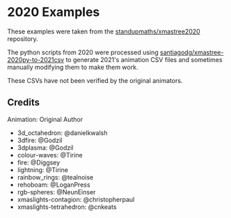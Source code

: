 # 2020 Examples

These examples were taken from the [standupmaths/xmastree2020](https://github.com/standupmaths/xmastree2020) repository.

The python scripts from 2020 were processed using [santiagodg/xmastree-2020py-to-2021csv](https://github.com/santiagodg/xmastree-2020py-to-2021csv) to generate 2021's animation CSV files and sometimes manually modifying them to make them work.

These CSVs have not been verified by the original animators.

## Credits

Animation: Original Author
* 3d_octahedron: @danielkwalsh
* 3dfire: @Godzil
* 3dplasma: @Godzil
* colour-waves: @Tirine
* fire: @Diggsey
* lightning: @Tirine
* rainbow_rings: @tealnoise
* rehoboam: @LoganPress
* rgb-spheres: @NeunEinser
* xmaslights-contagion: @christopherpaul
* xmaslights-tetrahedron: @cnkeats
